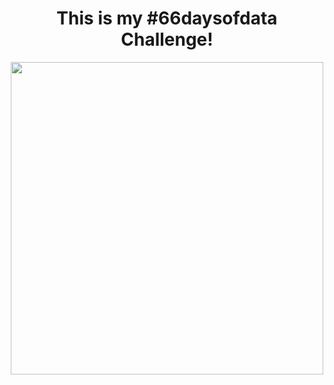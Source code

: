 
<h1 align="center"> This is my #66daysofdata  Challenge! </h1>

<p align="center">
  <img src="./md/p1.png" height="500px"/>
</p>
